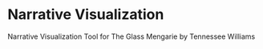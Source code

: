 # Narrative Visualization 
Narrative Visualization Tool for The Glass Mengarie by Tennessee Williams
